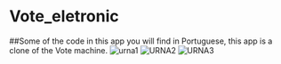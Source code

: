 # Vote_eletronic
##Some of the code in this app you will find in Portuguese, this app is a clone of the Vote machine.
![urna1](https://user-images.githubusercontent.com/29848785/130433001-4e5bc6e8-5efb-4dd1-afd0-471d72508b8f.png)
![URNA2](https://user-images.githubusercontent.com/29848785/130433007-55018457-bfc3-4a88-9167-01f1cbdad4d5.png)
![URNA3](https://user-images.githubusercontent.com/29848785/130433013-71257fdd-d6bb-416f-8e88-b7cf3df24c0f.png)

